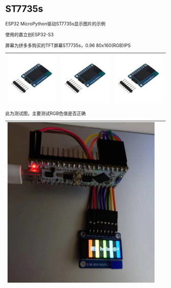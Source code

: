 # ST7735s
ESP32 MicroPython驱动ST7735s显示图片的示例

使用的嘉立创ESP32-S3

屏幕为拼多多购买的TFT屏幕ST7735s，0.96 80x160(RGB)IPS

| ![](https://github.com/zhai23/ST7735s/blob/main/%E6%8B%BC%E5%A4%9A%E5%A4%9A%E8%B4%AD%E4%B9%B0%E5%9B%BE.jpg) | ![](https://github.com/zhai23/ST7735s/blob/main/%E6%8B%BC%E5%A4%9A%E5%A4%9A%E8%B4%AD%E4%B9%B0%E5%9B%BE.jpg) | ![](https://github.com/zhai23/ST7735s/blob/main/%E6%8B%BC%E5%A4%9A%E5%A4%9A%E8%B4%AD%E4%B9%B0%E5%9B%BE.jpg) |
| ------------------------------------------------------------ | ------------------------------------------------------------ | ------------------------------------------------------------ |

此为测试图，主要测试RGB色值是否正确

| ![](https://github.com/zhai23/ST7735s/blob/main/%E6%B5%8B%E8%AF%95%E5%9B%BE.jpg) |      |      |
| ------------------------------------------------------------ | ---- | ---- |

